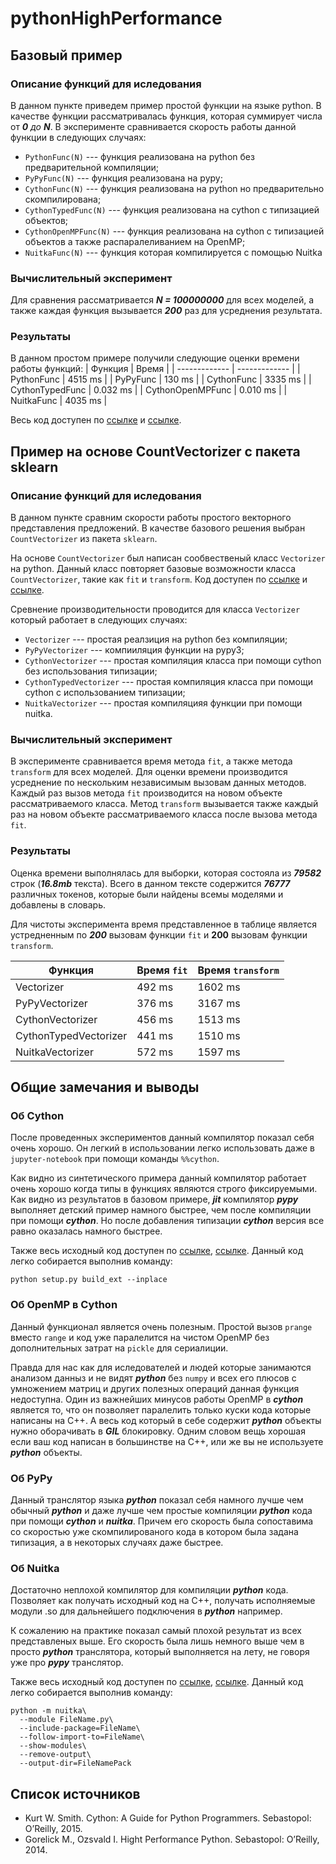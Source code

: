 # pythonHighPerformance

## Базовый пример
### Описание функций для иследования
В данном пункте приведем пример простой функции на языке python. В качестве функции рассматривалась функция, которая суммирует числа от ***0** до **N***. В эксперименте сравнивается скорость работы данной функции в следующих случаях: 
* ```PythonFunc(N)``` --- функция реализована на python без предварительной компиляции; 
* ```PyPyFunc(N)``` --- функция реализована на pypy;
* ```CythonFunc(N)``` --- функция реализована на python но предварительно скомпилирована;
* ```CythonTypedFunc(N)``` --- функция реализована на cython с типизацией объектов;
* ```CythonOpenMPFunc(N)``` --- функция реализована на cython с типизацией объектов а также распаралеливанием на OpenMP;
* ```NuitkaFunc(N)``` --- функция которая компилируется с помощью Nuitka

### Вычислительный эксперимент
Для сравнения рассматривается ***N = 100000000*** для всех моделей, а также каждая функция вызывается ***200*** раз для усреднения результата.

### Результаты
В данном простом примере получили следующие оценки времени работы функций:
| Функция  | Время |
| ------------- | ------------- |
| PythonFunc  | 4515 ms  |
| PyPyFunc  | 130 ms  |
| CythonFunc  | 3335 ms  |
| CythonTypedFunc  | 0.032 ms  |
| CythonOpenMPFunc  | 0.010 ms  |
| NuitkaFunc  | 4035 ms  |

Весь код доступен по [ссылке](https://github.com/andriygav/cythonExample/blob/master/example/SimpleExample.ipynb) и [ссылке](https://github.com/andriygav/cythonExample/blob/master/example/SimpleExamplePypy.ipynb).

## Пример на основе CountVectorizer с пакета sklearn
### Описание функций для иследования
В данном пункте сравним скорости работы простого векторного представления предложений. В качестве базового решения выбран ```CountVectorizer``` из пакета ```sklearn```.

На основе ```CountVectorizer``` был написан сообвественый класс ```Vectorizer``` на python. Данный класс повторяет базовые возможности класса ```CountVectorizer```, такие как ```fit``` и ```transform```. Код доступен по [ссылке](https://github.com/andriygav/cythonExample/blob/master/example/CountVectorizer.ipynb) и [ссылке](https://github.com/andriygav/cythonExample/blob/master/example/CountVectorizerPypy.ipynb).

Сревнение производительности проводится для класса ```Vectorizer``` который работает в следующих случаях:
* ```Vectorizer``` --- простая реалзиция на python без компиляции;
* ```PyPyVectorizer``` --- компииляция функции на pypy3;
* ```CythonVectorizer``` --- простая компиляция класса при помощи cython без использования типизации;
* ```CythonTypedVectorizer``` --- простая компиляция класса при помощи cython c использованием типизации;
* ```NuitkaVectorizer``` --- простая компиляцияя функции при помощи nuitka.


### Вычислительный эксперимент
В эксперименте сравнивается время метода ```fit```, а также метода ```transform``` для всех моделей. Для оценки времени производится усреднение по нескольким независимым вызовам данных методов. Каждый раз вызов метода ```fit``` производится на новом объекте рассматриваемого класса. Метод ```transform``` вызывается также каждый раз на новом объекте рассматриваемого класса после вызова метода ```fit```.
### Результаты
Оценка времени выполнялась для выборки, которая состояла из ***79582*** строк (***16.8mb*** текста). Всего в данном тексте содержится ***76777*** различных токенов, которые были найдены всемы моделями и добавлены в словарь.

Для чистоты эксперимента время представленное в таблице является устредненным по ***200*** вызовам функции ```fit``` и **200** вызовам функции ```transform```.

| Функция  | Время ```fit``` | Время ```transform``` |
| ------------- | ------------- | ------------- |
| Vectorizer  | 492 ms | 1602 ms |
| PyPyVectorizer  | 376 ms | 3167 ms |
| CythonVectorizer  | 456 ms | 1513 ms |
| CythonTypedVectorizer  | 441 ms | 1510 ms |
| NuitkaVectorizer  | 572 ms | 1597 ms |


## Общие замечания и выводы
### Об Cython
После проведенных экспериментов данный компилятор показал себя очень хорошо. Он легкий в использовании легко использовать даже в ```jupyter-notebook``` при помощи команды ```%%cython```.

Как видно из синтетического примера данный компилятор работает очень хорошо когда типы в функциях являются строго фиксируемыми. Как видно из результатов в базовом примере, ***jit*** компилятор ***pypy*** выполняет детский пример намного быстрее, чем после компиляции при помощи ***cython***. Но после добавления типизации ***cython*** версия все равно оказалась намного быстрее.

Также весь исходный код доступен по [ссылке](https://github.com/andriygav/pythonHighPerformance/tree/master/example/CountVectorizer/Cython), [ссылке](https://github.com/andriygav/pythonHighPerformance/tree/master/example/SimpleExample/Cython). Данный код легко собирается выполнив команду:
```
python setup.py build_ext --inplace
```

### Об OpenMP в Cython
Данный функционал является очень полезным. Простой вызов ```prange``` вместо ```range``` и код уже паралелится на чистом OpenMP без дополнительных затрат на ```pickle``` для сериалиции.

Правда для нас как для иследователей и людей которые занимаются анализом данныз и не видят ***python*** без ```numpy``` и всех его плюсов с умножением матриц и других полезных операций данная функция недоступна. Один из важнейших минусов работы OpenMP в ***cython*** является то, что он позволяет паралелить только куски кода которые написаны на C++. А весь код который в себе содержит ***python*** объекты нужно оборачивать в ***GIL*** блокировку. Одним словом вещь хорошая если ваш код написан в большинстве на C++, или же вы не используете ***python*** объекты.

### Об PyPy
Данный транслятор языка ***python*** показал себя намного лучше чем обычный ***python*** и даже лучше чем простые компиляции ***python*** кода при помощи ***cython*** и ***nuitka***. Причем его скорость была сопоставима со скоростью уже скомпилированого кода в котором была задана типизация, а в некоторых случаях даже быстрее.

### Об Nuitka
Достаточно неплохой компилятор для компиляции ***python*** кода. Позволяет как получать исходный код на C++, получать исполняемые модули .so для дальнейшего подключения в ***python*** например.

К сожалению на практике показал самый плохой результат из всех представленых выше. Его скорость была лишь немного выше чем в просто ***python*** транслятора, который выполняется на лету, не говоря уже про ***pypy*** транслятор.

Также весь исходный код доступен по [ссылке](https://github.com/andriygav/pythonHighPerformance/tree/master/example/CountVectorizer/Nuitka), [ссылке](https://github.com/andriygav/pythonHighPerformance/tree/master/example/SimpleExample/Nuitka). Данный код легко собирается выполнив команду:
```
python -m nuitka\
  --module FileName.py\
  --include-package=FileName\
  --follow-import-to=FileName\
  --show-modules\
  --remove-output\
  --output-dir=FileNamePack
```


## Список источников
* Kurt W. Smith. Cython: A Guide for Python Programmers. Sebastopol: O’Reilly, 2015.
* Gorelick M., Ozsvald I. Hight Performance Python. Sebastopol: O’Reilly, 2014.

